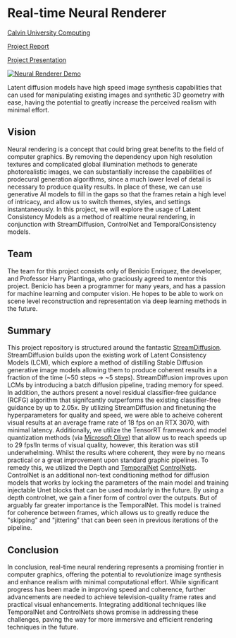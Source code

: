 # Real-time Neural Renderer
[Calvin University Computing](https://computing.calvin.edu/)

[Project Report](https://drive.google.com/file/d/1qXaa6jfw8Gr-xzDOefExmexdWE69n6xC/view?usp=sharing)

[Project Presentation](https://docs.google.com/presentation/d/1Cfk6FxxG5xSDHtL-e2kaBh4yXOASZe4PkBgN0XJGm9o/edit?usp=sharing)

[![Neural Renderer Demo](http://img.youtube.com/vi/XSCdeFg10GU/0.jpg)](http://www.youtube.com/watch?v=XSCdeFg10GU "Project Morpheus - v0.4 Demo")

Latent diffusion models have high speed image synthesis capabilities that can used for manipulating existing images and synthetic 3D geometry with ease, having the potential to greatly increase the perceived realism with minimal effort.

## Vision
Neural rendering is a concept that could bring great benefits to the field of computer graphics. By removing the dependency upon high resolution textures and complicated global illumination methods to generate photorealistic images, we can substantially increase the capabilities of prodecural generation algorithms, since a much lower level of detail is necessary to produce quality results. In place of these, we can use generative AI models to fill in the gaps so that the frames retain a high level of intricacy, and allow us to switch themes, styles, and settings instantaneously. In this project, we will explore the usage of Latent Consistency Models as a method of realtime neural rendering, in conjunction with StreamDiffusion, ControlNet and TemporalConsistency models.

## Team
The team for this project consists only of Benicio Enriquez, the developer, and Professor Harry Plantinga, who graciously agreed to mentor this project. Benicio has been a programmer for many years, and has a passion for machine learning and computer vision. He hopes to be able to work on scene level reconstruction and representation via deep learning methods in the future.

## Summary
This project repository is structured around the fantastic [StreamDiffusion](https://github.com/cumulo-autumn/StreamDiffusion). StreamDiffusion builds upon the existing work of Latent Consistency Models (LCM), which explore a method of distilling Stable Diffusion generative image models allowing them to produce coherent results in a fraction of the time (~50 steps -> ~5 steps). StreamDiffusion improves upon LCMs by introducing a batch diffusion pipeline, trading memory for speed. In addition, the authors present a novel residual classifier-free guidance (RCFG) algorithm that signifcantly outperforms the existing classifier-free guidance by up to 2.05x. By utilizing StreamDiffusion and finetuning the hyperparameters for quality and speed, we were able to acheive coherent visual results at an average frame rate of 18 fps on an RTX 3070, with minimal latency. Additionally, we utilize the TensorRT framework and model quantization methods (via [Microsoft Olive](https://github.com/microsoft/Olive)) that allow us to reach speeds up to 29 fps!In terms of visual quality, however, this iteration was still underwhelming. Whilst the results where coherent, they were by no means practical or a great improvement upon standard graphic pipelines. To remedy this, we utilized the Depth and [TemporalNet](https://huggingface.co/CiaraRowles/TemporalNet) [ControlNets](https://github.com/lllyasviel/ControlNet). ControlNet is an additional non-text conditioning method for diffusion models that works by locking the parameters of the main model and training injectable Unet blocks that can be used modularly in the future. By using a depth controlnet, we gain a finer form of control over the outputs. But of arguably far greater importance is the TemporalNet. This model is trained for coherence between frames, which allows us to greatly reduce the "skipping" and "jittering" that can been seen in previous iterations of the pipeline.

## Conclusion
In conclusion, real-time neural rendering represents a promising frontier in computer graphics, offering the potential to revolutionize image synthesis and enhance realism with minimal computational effort. While significant progress has been made in improving speed and coherence, further advancements are needed to achieve television-quality frame rates and practical visual enhancements. Integrating additional techniques like TemporalNet and ControlNets shows promise in addressing these challenges, paving the way for more immersive and efficient rendering techniques in the future.

